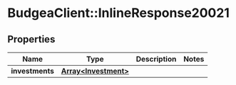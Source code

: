# BudgeaClient::InlineResponse20021

## Properties
Name | Type | Description | Notes
------------ | ------------- | ------------- | -------------
**investments** | [**Array&lt;Investment&gt;**](Investment.md) |  | 


